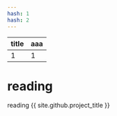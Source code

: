 ```yaml
---
hash: 1
hash: 2
---
```



title|aaa
---|---
1|1

# reading
reading
{{ site.github.project_title }}


